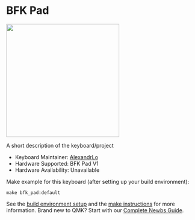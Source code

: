 # BFK Pad

<img src="https://i.imgur.com/Qh8hMOm.png" data-canonical-src="https://i.imgur.com/Qh8hMOm.png" width="300" />

A short description of the keyboard/project

* Keyboard Maintainer: [AlexandrLo](https://github.com/AlexandrLo)
* Hardware Supported: BFK Pad V1
* Hardware Availability: Unavailable

Make example for this keyboard (after setting up your build environment):

    make bfk_pad:default

See the [build environment setup](https://docs.qmk.fm/#/getting_started_build_tools) and the [make instructions](https://docs.qmk.fm/#/getting_started_make_guide) for more information. Brand new to QMK? Start with our [Complete Newbs Guide](https://docs.qmk.fm/#/newbs).
